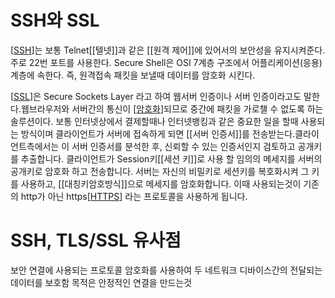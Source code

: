 # SSH와 SSL

[[SSH]]는 보통 Telnet[[텔넷]]과 같은 [[원격 제어]]에 있어서의 보안성을 유지시켜준다. 주로 22번 포트를 사용한다. Secure Shell은 OSI 7계층 구조에서 어플리케이션(응용)계층에 속한다. 즉, 원격접속 패킷을 보낼때 데이터를 암호화 시킨다.

[[SSL]]은 Secure Sockets Layer 라고 하여 웹서버 인증이나 서버 인증이라고도 말한다.웹브라우저와 서버간의 통신이 [[암호화]]되므로 중간에 패킷을 가로챌 수 없도록 하는 솔루션이다.
보통 인터넷상에서 결제할때나 인터넷뱅킹과 같은 중요한 일을 할때 사용되는 방식이며 클라이언트가 서버에 접속하게 되면 [[서버 인증서]]를 전송받는다.클라이언트측에서는 이 서버 인증서를 분석한 후, 신뢰할 수 있는 인증서인지 검토하고 공개키를 추출합니다.
클라이언트가 Session키[[세션 키]]로 사용 할 임의의 메세지를 서버의 공개키로 암호화 하고 전송합니다. 서버는 자신의 비밀키로 세션키를 복호화시켜 그 키를 사용하고, [[대칭키암호방식]]으로 메세지를 암호화합니다. 이때 사용되는것이 기존의 http가 아닌 https[[HTTPS]] 라는 프로토콜을 사용하게 됩니다.
 

 # SSH, TLS/SSL 유사점

보안 연결에 사용되는 프로토콜
암호화를 사용하여 두 네트워크 디바이스간의 전달되는 데이터를 보호함
목적은 안정적인 연결을 만드는것


[//begin]: # "Autogenerated link references for markdown compatibility"
[SSH]: SSH.md "SSH(Secure Shell)"
[SSL]: SSL.md "SSL(Secure Sockets Layer)"
[암호화]: 암호화.md "암호화"
[HTTPS]: HTTPS.md "HTTPS"
[//end]: # "Autogenerated link references"